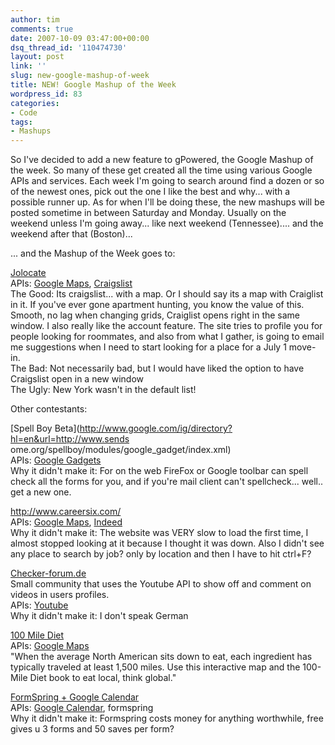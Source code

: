 ```yaml
---
author: tim
comments: true
date: 2007-10-09 03:47:00+00:00
dsq_thread_id: '110474730'
layout: post
link: ''
slug: new-google-mashup-of-week
title: NEW! Google Mashup of the Week
wordpress_id: 83
categories:
- Code
tags:
- Mashups
---
```


So I've decided to add a new feature to gPowered, the Google Mashup of the
week. So many of these get created all the time using various Google APIs and
services. Each week I'm going to search around find a dozen or so of the
newest ones, pick out the one I like the best and why... with a possible
runner up. As for when I'll be doing these, the new mashups will be posted
sometime in between Saturday and Monday. Usually on the weekend unless I'm
going away... like next weekend (Tennessee).... and the weekend after that
(Boston)...  
  
... and the Mashup of the Week goes to:  
  
[Jolocate](http://www.jolocate.com/Listings.aspx)  
APIs: [Google Maps](http://www.google.com/apis/maps/),
[Craigslist](www.craigslist.org)  
The Good: Its craigslist... with a map. Or I should say its a map with
Craiglist in it. If you've ever gone apartment hunting, you know the value of
this. Smooth, no lag when changing grids, Craiglist opens right in the same
window. I also really like the account feature. The site tries to profile you
for people looking for roommates, and also from what I gather, is going to
email me suggestions when I need to start looking for a place for a July 1
move-in.  
The Bad: Not necessarily bad, but I would have liked the option to have
Craigslist open in a new window  
The Ugly: New York wasn't in the default list!  
  
Other contestants:  
  
[Spell Boy Beta](http://www.google.com/ig/directory?hl=en&url=http://www.sends
ome.org/spellboy/modules/google_gadget/index.xml)  
APIs: [Google Gadgets](www.google.com/apis/gadgets/)  
Why it didn't make it: For on the web FireFox or Google toolbar can spell
check all the forms for you, and if you're mail client can't spellcheck...
well.. get a new one.  
  
<http://www.careersix.com/>  
APIs: [Google Maps](http://www.google.com/apis/maps/),
[Indeed](http://www.indeed.com/jsp/apiinfo.jsp)  
Why it didn't make it: The website was VERY slow to load the first time, I
almost stopped looking at it because I thought it was down. Also I didn't see
any place to search by job? only by location and then I have to hit ctrl+F?  
  
[Checker-forum.de](http://www.checker-forum.de/wbblite/portal.php)  
Small community that uses the Youtube API to show off and comment on videos in
users profiles.  
APIs: [Youtube](www.youtube.com/dev )  
Why it didn't make it: I don't speak German  
  
[100 Mile Diet](http://100milediet.org/map/)  
APIs: [Google Maps](http://www.google.com/apis/maps/)  
"When the average North American sits down to eat, each ingredient has
typically traveled at least 1,500 miles. Use this interactive map and the
100-Mile Diet book to eat local, think global."  
  
[FormSpring + Google Calendar](http://www.formspring.com/blog/2007/09/07/using-google-calendar-with-the-formspring-api/)  
APIs: [Google
Calendar](code.google.com/apis/calendar/developers_guide_protocol.html),
formspring  
Why it didn't make it: Formspring costs money for anything worthwhile, free
gives u 3 forms and 50 saves per form?

